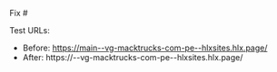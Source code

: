 Fix #<gh-issue-id>

Test URLs:
- Before: https://main--vg-macktrucks-com-pe--hlxsites.hlx.page/
- After: https://<branch>--vg-macktrucks-com-pe--hlxsites.hlx.page/
